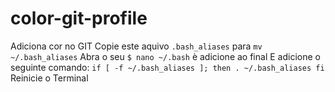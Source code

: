 # color-git-profile
Adiciona cor no GIT
Copie este aquivo `.bash_aliases` para `mv ~/.bash_aliases`
Abra o seu `$ nano ~/.bash` è adicione ao final
E adicione o seguinte comando:
`if [ -f ~/.bash_aliases ]; then
    . ~/.bash_aliases
fi`
Reinicie o Terminal
